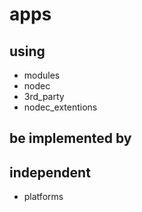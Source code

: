 # apps

## using
* modules
* nodec
* 3rd_party
* nodec_extentions

## be implemented by

## independent
* platforms